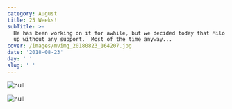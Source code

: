 ```yaml
---
category: August
title: 25 Weeks!
subTitle: >-
  He has been working on it for awhile, but we decided today that Milo can sit
  up without any support.  Most of the time anyway... 
cover: /images/mvimg_20180823_164207.jpg
date: '2018-08-23'
day: ' '
slug: ' '
---
```

![null](/images/mvimg_20180823_164207.jpg)

![null](/images/mvimg_20180823_193607.jpg)
